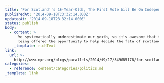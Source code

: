 ```yaml
---
title: 'For Scotland''s 16-Year-Olds, The First Vote Will Be On Independence'
publishedAt: '2014-09-18T23:32:14.000Z'
updatedAt: '2014-09-18T23:32:14.000Z'
status: publish
body:
  - content: >
      We systematically underestimate our youth, so it's awesome that they're
      being offered the opportunity to help decide the fate of Scotland.
    _template: richText
link:
  url: >-
    http://www.npr.org/blogs/parallels/2014/09/17/349085178/for-scotlands-16-year-olds-the-first-vote-will-be-on-independence
categories:
  - reference: content/categories/politics.md
_template: link
---
```



